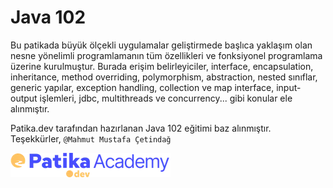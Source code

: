 # Java 102
Bu patikada büyük ölçekli uygulamalar geliştirmede başlıca yaklaşım olan nesne yönelimli programlamanın tüm özellikleri ve fonksiyonel programlama üzerine kurulmuştur. 
Burada erişim belirleyiciler, interface, encapsulation, inheritance, method overriding, polymorphism, abstraction, nested sınıflar, generic yapılar, exception handling, collection ve map interface, input-output işlemleri, jdbc, multithreads ve concurrency... gibi konular ele alınmıştır.

Patika.dev tarafından hazırlanan Java 102 eğitimi baz alınmıştır.  
Teşekkürler, 
`@Mahmut Mustafa Çetindağ`

![](Subjects/img/academy-logo.webp)
